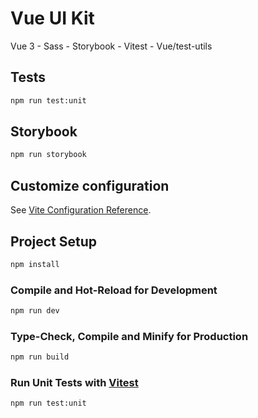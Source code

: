 # Vue UI Kit

Vue 3 - Sass - Storybook - Vitest - Vue/test-utils

## Tests

```sh
npm run test:unit
```


## Storybook

```sh
npm run storybook
```


## Customize configuration

See [Vite Configuration Reference](https://vitejs.dev/config/).

## Project Setup

```sh
npm install
```

### Compile and Hot-Reload for Development

```sh
npm run dev
```

### Type-Check, Compile and Minify for Production

```sh
npm run build
```

### Run Unit Tests with [Vitest](https://vitest.dev/)

```sh
npm run test:unit
```
